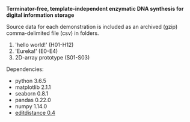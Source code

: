 **Terminator-free, template-independent enzymatic DNA synthesis for digital information storage**

Source data for each demonstration is included as an archived (gzip) comma-delimited file (csv) in folders. 
1. 'hello world!' (H01-H12)
2. 'Eureka!' (E0-E4)
3. 2D-array prototype (S01-S03)


Dependencies:
  * python 3.6.5
  * matplotlib 2.1.1
  * seaborn 0.8.1
  * pandas 0.22.0
  * numpy 1.14.0
  * [editdistance 0.4](https://github.com/aflc/editdistance)
